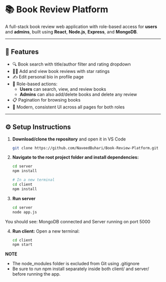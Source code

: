 # 📚 Book Review Platform

A full-stack book review web application with role-based access for **users** and **admins**, built using **React**, **Node.js**, **Express**, and **MongoDB**.

---

## 🌟 Features

- 🔍 Book search with title/author filter and rating dropdown
- 🧑‍💬 Add and view book reviews with star ratings
- ✍️ Edit personal bio in profile page
- 🔐 Role-based actions:
  - **Users** can search, view, and review books
  - **Admins** can also add/delete books and delete any review
- 📋 Pagination for browsing books
- 💅 Modern, consistent UI across all pages for both roles

---

## ⚙️ Setup Instructions

1. **Download/clone the repository** and open it in VS Code
   ```bash
   git clone https://github.com/NaveedBuhari/Book-Review-Platform.git

2. **Navigate to the root project folder and install dependencies:**
   ```bash
   cd server
   npm install

   # In a new terminal
   cd client
   npm install

3. **Run server**

   ```bash
   cd server
   node app.js

You should see: MongoDB connected and Server running on port 5000

4. **Run client:**
   Open a new terminal:
   ```bash
   cd client
   npm start

**NOTE**
- The node_modules folder is excluded from Git using .gitignore
- Be sure to run npm install separately inside both client/ and server/ before running the app.


